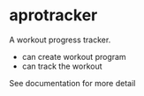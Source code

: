 # aprotracker

A workout progress tracker.

- can create workout program
- can track the workout


See documentation for more detail
